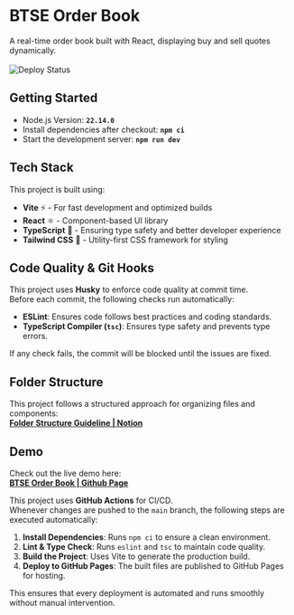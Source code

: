 # BTSE Order Book

A real-time order book built with React, displaying buy and sell quotes dynamically.<br/><br/>
![Deploy Status](https://github.com/taco3064/btse-order-book/actions/workflows/deploy.yml/badge.svg)

## Getting Started

- Node.js Version: **`22.14.0`**
- Install dependencies after checkout: **`npm ci`**
- Start the development server: **`npm run dev`**

## Tech Stack

This project is built using:

- **Vite** ⚡️ - For fast development and optimized builds
- **React** ⚛️ - Component-based UI library
- **TypeScript** 🦕 - Ensuring type safety and better developer experience
- **Tailwind CSS** 🎨 - Utility-first CSS framework for styling

## Code Quality & Git Hooks

This project uses **Husky** to enforce code quality at commit time.  
Before each commit, the following checks run automatically:

- **ESLint**: Ensures code follows best practices and coding standards.
- **TypeScript Compiler (`tsc`)**: Ensures type safety and prevents type errors.

If any check fails, the commit will be blocked until the issues are fixed.

## Folder Structure

This project follows a structured approach for organizing files and components:<br/>
**[Folder Structure Guideline | Notion](https://lofty-find-5f1.notion.site/Folder-Structure-React-17006b644a208055b985eaa25886a051?pvs=4)**

## Demo

Check out the live demo here:<br/>
**[BTSE Order Book | Github Page](https://taco3064.github.io/btse-order-book/)**<br/>

This project uses **GitHub Actions** for CI/CD.  
Whenever changes are pushed to the `main` branch, the following steps are executed automatically:

1. **Install Dependencies**: Runs `npm ci` to ensure a clean environment.
2. **Lint & Type Check**: Runs `eslint` and `tsc` to maintain code quality.
3. **Build the Project**: Uses Vite to generate the production build.
4. **Deploy to GitHub Pages**: The built files are published to GitHub Pages for hosting.

This ensures that every deployment is automated and runs smoothly without manual intervention.
